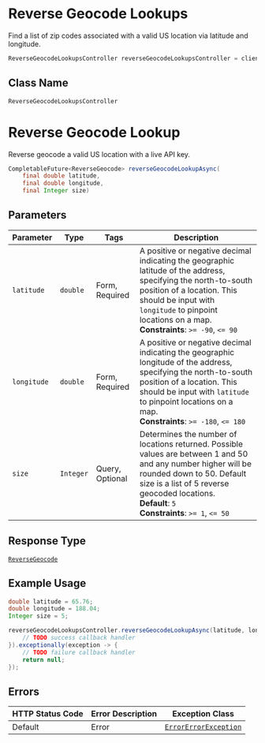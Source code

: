 # Reverse Geocode Lookups

Find a list of zip codes associated with a valid US location via latitude and longitude.

```java
ReverseGeocodeLookupsController reverseGeocodeLookupsController = client.getReverseGeocodeLookupsController();
```

## Class Name

`ReverseGeocodeLookupsController`


# Reverse Geocode Lookup

Reverse geocode a valid US location with a live API key.

```java
CompletableFuture<ReverseGeocode> reverseGeocodeLookupAsync(
    final double latitude,
    final double longitude,
    final Integer size)
```

## Parameters

| Parameter | Type | Tags | Description |
|  --- | --- | --- | --- |
| `latitude` | `double` | Form, Required | A positive or negative decimal indicating the geographic latitude of the address, specifying the north-to-south position of a location. This should be input with `longitude` to pinpoint locations on a map.<br>**Constraints**: `>= -90`, `<= 90` |
| `longitude` | `double` | Form, Required | A positive or negative decimal indicating the geographic longitude of the address, specifying the north-to-south position of a location. This should be input with `latitude` to pinpoint locations on a map.<br>**Constraints**: `>= -180`, `<= 180` |
| `size` | `Integer` | Query, Optional | Determines the number of locations returned. Possible values are between 1 and 50 and any number higher will be rounded down to 50. Default size is a list of 5 reverse geocoded locations.<br>**Default**: `5`<br>**Constraints**: `>= 1`, `<= 50` |

## Response Type

[`ReverseGeocode`](/doc/models/reverse-geocode.md)

## Example Usage

```java
double latitude = 65.76;
double longitude = 188.04;
Integer size = 5;

reverseGeocodeLookupsController.reverseGeocodeLookupAsync(latitude, longitude, size).thenAccept(result -> {
    // TODO success callback handler
}).exceptionally(exception -> {
    // TODO failure callback handler
    return null;
});
```

## Errors

| HTTP Status Code | Error Description | Exception Class |
|  --- | --- | --- |
| Default | Error | [`ErrorErrorException`](/doc/models/error-error-exception.md) |

